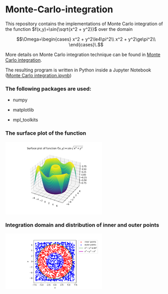 # Monte-Carlo-integration

This repository contains the implementations of Monte Carlo integration of the function $f(x,y)=\sin{\sqrt{x^2 + y^2}}$ over the domain 

$$\Omega=\begin{cases}
      x^2 + y^2\le4\pi^2\\
      x^2 + y^2\ge\pi^2\\
    \end{cases}\.$$

More details on Monte Carlo integration technique can be found in [Monte Carlo integration](https://en.wikipedia.org/wiki/Monte_Carlo_integration).

The resulting program is written in Python inside a Jupyter Notebook ([Monte Carlo integration.ipynb](https://github.com/radubuzatu/Monte-Carlo-integration/blob/main/Monte%20Carlo%20integration.ipynb))

<h3>The following packages are used: </h3>

- numpy

- matplotlib
  
- mpl_toolkits

<h3>The surface plot of the function </h3>

<img align="center" width="60%" height="50%" src="https://github.com/radubuzatu/Monte-Carlo-integration/blob/main/img/function_surface.png">

<h3>Integration domain and distribution of inner and outer points</h3>

<img align="center" width="60%" height="50%" src="https://github.com/radubuzatu/Monte-Carlo-integration/blob/main/img/domain_points.png">
